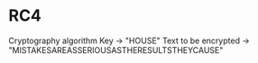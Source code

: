 # RC4
Cryptography algorithm
Key -> "HOUSE" 
Text to be encrypted -> "MISTAKESAREASSERIOUSASTHERESULTSTHEYCAUSE"

